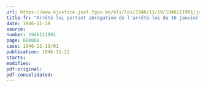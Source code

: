 ```yaml
---
url: https://www.ejustice.just.fgov.be/eli/loi/1946/11/19/1946111901/justel
title-fr: "Arrêté-loi portant abrogation de l'arrêté-loi du 16 janvier 1946 soumettant à autorisation l'exploitation des salles de spectacles cinématographiques ainsi que la production et la distribution de films"
date: 1946-11-19
source:
number: 1946111901
page: 888888
case: 1946-11-19/01
publication: 1946-11-22
starts:
modifies:
pdf-original:
pdf-consolidated:
---
```


